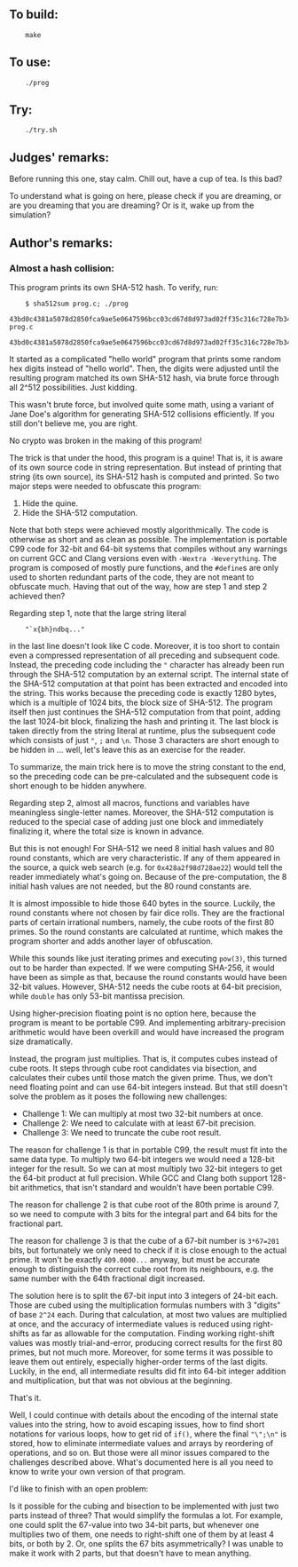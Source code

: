 ## To build:

``` <!---sh-->
    make
```


## To use:

``` <!---sh-->
    ./prog
```


## Try:

``` <!---sh-->
    ./try.sh
```


## Judges' remarks:

Before running this one, stay calm. Chill out, have a cup of tea. Is this bad?

To understand what is going on here, please check if you are dreaming, or are you dreaming
that you are dreaming? Or is it, wake up from the simulation?


## Author's remarks:

### Almost a hash collision:

This program prints its own SHA-512 hash.  To verify, run:

``` <!---sh-->
    $ sha512sum prog.c; ./prog
    43bd0c4381a5078d2850fca9ae5e0647596bcc03cd67d8d973ad02ff35c316c728e7b347ca70abe6c74e745e63646cc7643cb0cffcd3d9a969cbf31a7ce5bf68  prog.c
    43bd0c4381a5078d2850fca9ae5e0647596bcc03cd67d8d973ad02ff35c316c728e7b347ca70abe6c74e745e63646cc7643cb0cffcd3d9a969cbf31a7ce5bf68
```

It started as a complicated "hello world" program that prints some random hex
digits instead of "hello world".  Then, the digits were adjusted until the
resulting program matched its own SHA-512 hash, via brute force through all
2^512 possibilities.  Just kidding.

This wasn't brute force, but involved quite some math, using a variant of Jane
Doe's algorithm for generating SHA-512 collisions efficiently.  If you still
don't believe me, you are right.

No crypto was broken in the making of this program!

The trick is that under the hood, this program is a quine!  That is, it is aware
of its own source code in string representation.  But instead of printing that
string (its own source), its SHA-512 hash is computed and printed.  So two major
steps were needed to obfuscate this program:

1. Hide the quine.
2. Hide the SHA-512 computation.

Note that both steps were achieved mostly algorithmically.  The code
is otherwise as short and as clean as possible.  The implementation is
portable C99 code for 32-bit and 64-bit systems that compiles without
any warnings on current GCC and Clang versions even with `-Wextra
-Weverything`. The program is composed of mostly pure functions, and
the `#define`s are only used to shorten redundant parts of the code,
they are not meant to obfuscate much.  Having that out of the way, how
are step 1 and step 2 achieved then?

Regarding step 1, note that the large string literal

```
    "`x{bh}ndbq..."
```

in the last line doesn't look like C code.  Moreover, it is too short
to contain even a compressed representation of all preceding and
subsequent code. Instead, the preceding code including the `"`
character has already been run through the SHA-512 computation by an
external script. The internal state of the SHA-512 computation at
that point has been extracted and encoded into the string.  This works
because the preceding code is exactly 1280 bytes, which is a multiple
of 1024 bits, the block size of SHA-512.  The program itself then just
continues the SHA-512 computation from that point, adding the last
1024-bit block, finalizing the hash and printing it.  The last block
is taken directly from the string literal at runtime, plus the
subsequent code which consists of just `"`, `;` and `\n`.  Those 3
characters are short enough to be hidden in ... well, let's leave this
as an exercise for the reader.

To summarize, the main trick here is to move the string constant to
the end, so the preceding code can be pre-calculated and the subsequent
code is short enough to be hidden anywhere.

Regarding step 2, almost all macros, functions and variables have
meaningless single-letter names.  Moreover, the SHA-512 computation is
reduced to the special case of adding just one block and immediately
finalizing it, where the total size is known in advance.

But this is not enough!  For SHA-512 we need 8 initial hash values and 80 round
constants, which are very characteristic.  If any of them appeared in the
source, a quick web search (e.g. for `0x428a2f98d728ae22`) would tell the reader
immediately what's going on. Because of the pre-computation, the 8 initial hash
values are not needed, but the 80 round constants are.

It is almost impossible to hide those 640 bytes in the source.
Luckily, the round constants where not chosen by fair dice rolls.
They are the fractional parts of certain irrational numbers, namely,
the cube roots of the first 80 primes.  So the round constants are
calculated at runtime, which makes the program shorter and adds
another layer of obfuscation.

While this sounds like just iterating primes and executing `pow(3)`, this
turned out to be harder than expected.  If we were computing SHA-256,
it would have been as simple as that, because the round constants
would have been 32-bit values.  However, SHA-512 needs the cube roots
at 64-bit precision, while `double` has only 53-bit mantissa precision.

Using higher-precision floating point is no option here, because the
program is meant to be portable C99.  And implementing arbitrary-precision
arithmetic would have been overkill and would have increased the program size
dramatically.

Instead, the program just multiplies.  That is, it computes cubes
instead of cube roots. It steps through cube root candidates via
bisection, and calculates their cubes until those match the given
prime.  Thus, we don't need floating point and can use 64-bit integers
instead.  But that still doesn't solve the problem as it poses the
following new challenges:

- Challenge 1: We can multiply at most two 32-bit numbers at once.
- Challenge 2: We need to calculate with at least 67-bit precision.
- Challenge 3: We need to truncate the cube root result.

The reason for challenge 1 is that in portable C99, the result must
fit into the same data type.  To multiply two 64-bit integers we would
need a 128-bit integer for the result.  So we can at most multiply two
32-bit integers to get the 64-bit product at full precision.  While
GCC and Clang both support 128-bit arithmetics, that isn't standard
and wouldn't have been portable C99.

The reason for challenge 2 is that cube root of the 80th prime is
around 7, so we need to compute with 3 bits for the integral part and
64 bits for the fractional part.

The reason for challenge 3 is that the cube of a 67-bit number is
`3*67=201` bits, but fortunately we only need to check if it is close
enough to the actual prime.  It won't be exactly `409.0000...`
anyway, but must be accurate enough to distinguish the correct cube
root from its neighbours, e.g. the same number with the 64th
fractional digit increased.

The solution here is to split the 67-bit input into 3 integers of
24-bit each.  Those are cubed using the multiplication formulas
numbers with 3 "digits" of base `2^24` each.  During that calculation,
at most two values are multiplied at once, and the accuracy of
intermediate values is reduced using right-shifts as far as allowable
for the computation.  Finding working right-shift values was mostly
trial-and-error, producing correct results for the first 80 primes,
but not much more.  Moreover, for some terms it was possible to leave
them out entirely, especially higher-order terms of the last digits.
Luckily, in the end, all intermediate results did fit into 64-bit
integer addition and multiplication, but that was not obvious at the
beginning.

That's it.

Well, I could continue with details about the encoding of the internal
state values into the string, how to avoid escaping issues, how to
find short notations for various loops, how to get rid of `if()`, where
the final `"\";\n"` is stored, how to eliminate intermediate values and
arrays by reordering of operations, and so on.  But those were all
minor issues compared to the challenges described above.  What's
documented here is all you need to know to write your own version of
that program.

I'd like to finish with an open problem:

Is it possible for the cubing and bisection to be implemented with
just two parts instead of three?  That would simplify the formulas a
lot.  For example, one could split the 67-value into two 34-bit parts,
but whenever one multiplies two of them, one needs to right-shift one
of them by at least 4 bits, or both by 2.  Or, one splits the 67 bits
asymmetrically?  I was unable to make it work with 2 parts, but that
doesn't have to mean anything.

<!--

    Copyright © 1984-2024 by Landon Curt Noll. All Rights Reserved.

    You are free to share and adapt this file under the terms of this license:

	Creative Commons Attribution-ShareAlike 4.0 International (CC BY-SA 4.0)

    For more information, see:

	https://creativecommons.org/licenses/by-sa/4.0/

-->
